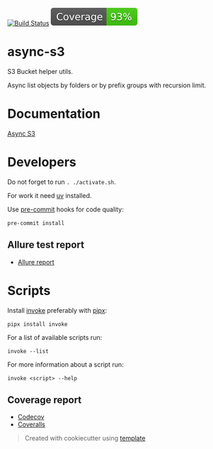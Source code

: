 [![Build Status](https://github.com/andgineer/async-s3/workflows/CI/badge.svg)](https://github.com/andgineer/async-s3/actions)
[![Coverage](https://raw.githubusercontent.com/andgineer/async-s3/python-coverage-comment-action-data/badge.svg)](https://htmlpreview.github.io/?https://github.com/andgineer/async-s3/blob/python-coverage-comment-action-data/htmlcov/index.html)
# async-s3

S3 Bucket helper utils. 

Async list objects by folders or by prefix groups with recursion limit.

# Documentation

[Async S3](https://andgineer.github.io/async-s3/)

# Developers

Do not forget to run `. ./activate.sh`.

For work it need [uv](https://github.com/astral-sh/uv) installed.

Use [pre-commit](https://pre-commit.com/#install) hooks for code quality:

    pre-commit install

## Allure test report

* [Allure report](https://andgineer.github.io/async-s3/builds/tests/)

# Scripts

Install [invoke](https://docs.pyinvoke.org/en/stable/) preferably with [pipx](https://pypa.github.io/pipx/):

    pipx install invoke

For a list of available scripts run:

    invoke --list

For more information about a script run:

    invoke <script> --help


## Coverage report
* [Codecov](https://app.codecov.io/gh/andgineer/async-s3/tree/main/src%2Faws_s3)
* [Coveralls](https://coveralls.io/github/andgineer/async-s3)

> Created with cookiecutter using [template](https://github.com/andgineer/cookiecutter-python-package)